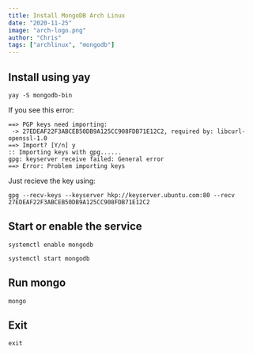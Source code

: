 ```yaml
---
title: Install MongoDB Arch Linux
date: "2020-11-25"
image: "arch-logo.png"
author: "Chris"
tags: ["archlinux", "mongodb"]
---
```


## Install using yay

```
yay -S mongodb-bin
```

If you see this error:

```
==> PGP keys need importing:
 -> 27EDEAF22F3ABCEB50DB9A125CC908FDB71E12C2, required by: libcurl-openssl-1.0
==> Import? [Y/n] y
:: Importing keys with gpg......
gpg: keyserver receive failed: General error
==> Error: Problem importing keys
```

Just recieve the key using:

```
gpg --recv-keys --keyserver hkp://keyserver.ubuntu.com:80 --recv 27EDEAF22F3ABCEB50DB9A125CC908FDB71E12C2
```

## Start or enable the service

```
systemctl enable mongodb

systemctl start mongodb
```

## Run mongo

```
mongo
```

## Exit

```
exit
```
